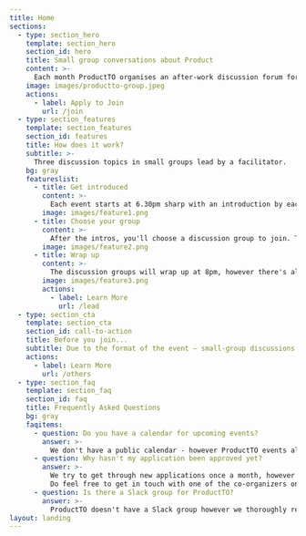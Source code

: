```yaml
---
title: Home
sections:
  - type: section_hero
    template: section_hero
    section_id: hero
    title: Small group conversations about Product
    content: >-
      Each month ProductTO organises an after-work discussion forum for experienced product managers to share their knowledge and experience.
    image: images/productto-group.jpeg
    actions:
      - label: Apply to Join
        url: /join
  - type: section_features
    template: section_features
    section_id: features
    title: How does it work?
    subtitle: >-
      Three discussion topics in small groups lead by a facilitator. 
    bg: gray
    featureslist:
      - title: Get introduced
        content: >-
          Each event starts at 6.30pm sharp with an introduction by each facilitator. This is the most important part of the evening as it will help you understand the topic their group will be discussing and why it's important to them.
        image: images/feature1.png
      - title: Choose your group
        content: >-
          After the intros, you'll choose a discussion group to join. This isn't a passive keynote where you sit back and listen. You'll be expected to share your knowledge and experience in the group discussion.
        image: images/feature2.png
      - title: Wrap up
        content: >-
          The discussion groups will wrap up at 8pm, however there's always an opportunity to mingle afterwards. If you've felt inspired by the evening then we encourage you to consider leading a group in the future.
        image: images/feature3.png
        actions:
          - label: Learn More
            url: /lead
  - type: section_cta
    template: section_cta
    section_id: call-to-action
    title: Before you join...
    subtitle: Due to the format of the event – small-group discussions to share problems and learnings from practising Product Managers – we accept applications solely from those with direct experience. 
    actions:
      - label: Learn More
        url: /others
  - type: section_faq
    template: section_faq
    section_id: faq
    title: Frequently Asked Questions
    bg: gray
    faqitems:
      - question: Do you have a calendar for upcoming events?
        answer: >-
          We don't have a public calendar - however ProductTO events always happen on the fourth Thursday of the month so you can always predict when the next event. The best way to keep up to date on upcoming events is to be on our mailing list when you [apply to join](/join).
      - question: Why hasn't my application been approved yet?
        answer: >-
          We try to get through new applications once a month, however we're also a volunteer team with other jobs and commitments.
          Do feel free to get in touch with one of the co-organizers on the [Product People Slack](https://productpeople.org/) if you'd like an update.
      - question: Is there a Slack group for ProductTO?
        answer: >-
          ProductTO doesn't have a Slack group however we thoroughly recommend [ProductPeople.org](https://productpeople.org/) as a way of continuing the conversation outside of our events.
layout: landing
---
```

